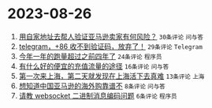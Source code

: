 # 2023-08-26

1. [用自家地址去帮人验证亚马逊卖家有何风险？](https://www.v2ex.com/t/968404) `30条评论` `问与答`
1. [telegram，+86 收不到验证码，放弃了！](https://www.v2ex.com/t/968408) `29条评论` `Telegram`
1. [今年一年的跑量超过之前四年了](https://www.v2ex.com/t/968406) `24条评论` `程序员`
1. [有什么好的便宜的充值流量的途径](https://www.v2ex.com/t/968403) `16条评论` `问与答`
1. [第一次来上海，第二天就发现在上海活下去真难](https://www.v2ex.com/t/968409) `13条评论` `上海`
1. [想知道中国亚马逊的海外购靠谱不](https://www.v2ex.com/t/968414) `8条评论` `问与答`
1. [请教 websocket 二进制消息编码问题](https://www.v2ex.com/t/968420) `6条评论` `程序员`
